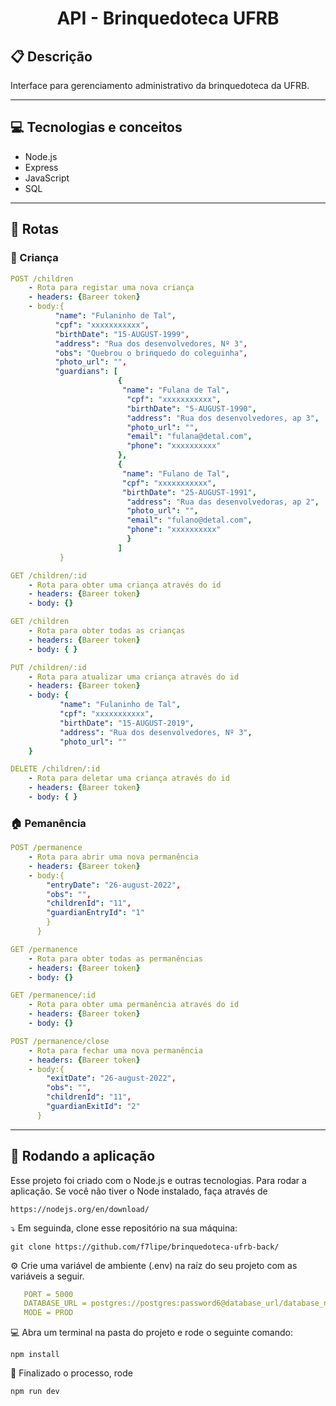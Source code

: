 # <p align = "center"> API - Brinquedoteca UFRB </p>


##  :clipboard: Descrição

Interface para gerenciamento administrativo da brinquedoteca da UFRB. 

***

## :computer:	Tecnologias e conceitos 

- Node.js
- Express
- JavaScript 
- SQL

***

## :rocket: Rotas
### :baby: Criança 
```yml
POST /children
    - Rota para registar uma nova criança
    - headers: {Bareer token}
    - body:{
          "name": "Fulaninho de Tal",
          "cpf": "xxxxxxxxxxx", 
          "birthDate": "15-AUGUST-1999",
          "address": "Rua dos desenvolvedores, Nº 3",
          "obs": "Quebrou o brinquedo do coleguinha",
          "photo_url": "",
          "guardians": [
                        {
                         "name": "Fulana de Tal",
                          "cpf": "xxxxxxxxxxx", 
                          "birthDate": "5-AUGUST-1990",
                          "address": "Rua dos desenvolvedores, ap 3",
                          "photo_url": "",
                          "email": "fulana@detal.com",
                          "phone": "xxxxxxxxxx"
                        },
                        {
                         "name": "Fulano de Tal",
                         "cpf": "xxxxxxxxxxx", 
                         "birthDate": "25-AUGUST-1991",
                          "address": "Rua das desenvolvedoras, ap 2",
                          "photo_url": "",
                          "email": "fulano@detal.com",
                          "phone": "xxxxxxxxxx"
                          }
                        ]
           }

```

```yml 
GET /children/:id
    - Rota para obter uma criança através do id
    - headers: {Bareer token}
    - body: {}
```
    
```yml 
GET /children
    - Rota para obter todas as crianças 
    - headers: {Bareer token}
    - body: { }
```

    
```yml 
PUT /children/:id
    - Rota para atualizar uma criança através do id 
    - headers: {Bareer token}
    - body: {
           "name": "Fulaninho de Tal",
           "cpf": "xxxxxxxxxxx", 
           "birthDate": "15-AUGUST-2019",
           "address": "Rua dos desenvolvedores, Nº 3",
           "photo_url": ""
    }
```

```yml 
DELETE /children/:id
    - Rota para deletar uma criança através do id 
    - headers: {Bareer token}
    - body: { }
```


### 🏠 Pemanência 
```yml
POST /permanence
    - Rota para abrir uma nova permanência
    - headers: {Bareer token}
    - body:{
        "entryDate": "26-august-2022",
        "obs": "",
        "childrenId": "11",
        "guardianEntryId": "1"
        }
      }

```

```yml 
GET /permanence
    - Rota para obter todas as permanências 
    - headers: {Bareer token}
    - body: {}
```

```yml 
GET /permanence/:id
    - Rota para obter uma permanência através do id
    - headers: {Bareer token}
    - body: {}
```
    
```yml
POST /permanence/close
    - Rota para fechar uma nova permanência
    - headers: {Bareer token}
    - body:{
        "exitDate": "26-august-2022",
        "obs": "",
        "childrenId": "11",
        "guardianExitId": "2"
      }

```

***

## 🏁 Rodando a aplicação

Esse projeto foi criado com o Node.js e outras tecnologias. Para rodar a aplicação. Se você não tiver o Node instalado, faça através de

```
https://nodejs.org/en/download/
```

⤵️ Em seguinda, clone esse repositório na sua máquina:

```
git clone https://github.com/f7lipe/brinquedoteca-ufrb-back/
```

⚙️ Crie uma variável de ambiente (.env) na raíz do seu projeto com as variáveis a seguir. 
```yml
   PORT = 5000
   DATABASE_URL = postgres://postgres:password6@database_url/database_name
   MODE = PROD
``` 


💻 Abra um terminal na pasta do projeto e rode o seguinte comando:

```
npm install
```

🏁 Finalizado o processo, rode

```
npm run dev
```

